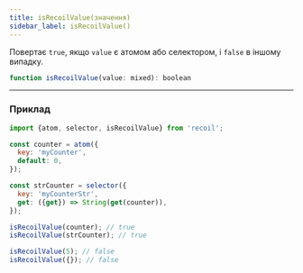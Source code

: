 ```yaml
---
title: isRecoilValue(значення)
sidebar_label: isRecoilValue()
---
```


Повертає `true`, якщо `value` є атомом або селектором, і `false` в іншому випадку.

```jsx
function isRecoilValue(value: mixed): boolean
```

---

### Приклад

```jsx
import {atom, selector, isRecoilValue} from 'recoil';

const counter = atom({
  key: 'myCounter',
  default: 0,
});

const strCounter = selector({
  key: 'myCounterStr',
  get: ({get}) => String(get(counter)),
});

isRecoilValue(counter); // true
isRecoilValue(strCounter); // true

isRecoilValue(5); // false
isRecoilValue({}); // false
```

